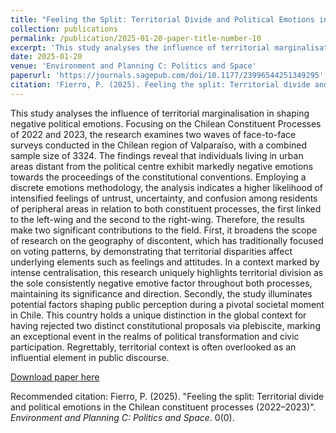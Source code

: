 ```yaml
---
title: "Feeling the Split: Territorial Divide and Political Emotions in the Chilean Constituent Processes (2022-2023)"
collection: publications
permalink: /publication/2025-01-20-paper-title-number-10
excerpt: 'This study analyses the influence of territorial marginalisation in shaping negative political emotions. Focusing on the Chilean Constituent Processes of 2022 and 2023, the research examines two waves of face-to-face surveys conducted in the Chilean region of Valparaíso, with a combined sample size of 3324. The findings reveal that individuals living in urban areas distant from the political centre exhibit markedly negative emotions towards the proceedings of the constitutional conventions. Employing a discrete emotions methodology, the analysis indicates a higher likelihood of intensified feelings of untrust, uncertainty, and confusion among residents of peripheral areas in relation to both constituent processes, the first linked to the left-wing and the second to the right-wing. Therefore, the results make two significant contributions to the field. First, it broadens the scope of research on the geography of discontent, which has traditionally focused on voting patterns, by demonstrating that territorial disparities affect underlying elements such as feelings and attitudes. In a context marked by intense centralisation, this research uniquely highlights territorial division as the sole consistently negative emotive factor throughout both processes, maintaining its significance and direction. Secondly, the study illuminates potential factors shaping public perception during a pivotal societal moment in Chile. This country holds a unique distinction in the global context for having rejected two distinct constitutional proposals via plebiscite, marking an exceptional event in the realms of political transformation and civic participation. Regrettably, territorial context is often overlooked as an influential element in public discourse.'
date: 2025-01-20
venue: 'Environment and Planning C: Politics and Space'
paperurl: 'https://journals.sagepub.com/doi/10.1177/23996544251349295'
citation: 'Fierro, P. (2025). Feeling the split: Territorial divide and political emotions in the Chilean constituent processes (2022–2023). Environment and Planning C: Politics and Space, 0(0). https://doi.org/10.1177/23996544251349295'
---
```

This study analyses the influence of territorial marginalisation in shaping negative political emotions. Focusing on the Chilean Constituent Processes of 2022 and 2023, the research examines two waves of face-to-face surveys conducted in the Chilean region of Valparaíso, with a combined sample size of 3324. The findings reveal that individuals living in urban areas distant from the political centre exhibit markedly negative emotions towards the proceedings of the constitutional conventions. Employing a discrete emotions methodology, the analysis indicates a higher likelihood of intensified feelings of untrust, uncertainty, and confusion among residents of peripheral areas in relation to both constituent processes, the first linked to the left-wing and the second to the right-wing. Therefore, the results make two significant contributions to the field. First, it broadens the scope of research on the geography of discontent, which has traditionally focused on voting patterns, by demonstrating that territorial disparities affect underlying elements such as feelings and attitudes. In a context marked by intense centralisation, this research uniquely highlights territorial division as the sole consistently negative emotive factor throughout both processes, maintaining its significance and direction. Secondly, the study illuminates potential factors shaping public perception during a pivotal societal moment in Chile. This country holds a unique distinction in the global context for having rejected two distinct constitutional proposals via plebiscite, marking an exceptional event in the realms of political transformation and civic participation. Regrettably, territorial context is often overlooked as an influential element in public discourse.

[Download paper here](https://journals.sagepub.com/doi/10.1177/23996544251349295)

Recommended citation: Fierro, P. (2025). "Feeling the split: Territorial divide and political emotions in the Chilean constituent processes (2022–2023)". <i>Environment and Planning C: Politics and Space</i>. 0(0).
